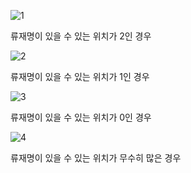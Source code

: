 ![1](1002_1.PNG)  

류재명이 있을 수 있는 위치가 2인 경우

![2](1002_2.PNG)  

류재명이 있을 수 있는 위치가 1인 경우

![3](1002_3.PNG)  

류재명이 있을 수 있는 위치가 0인 경우

![4](1002_4.PNG)  

류재명이 있을 수 있는 위치가 무수히 많은 경우  
